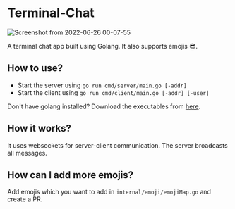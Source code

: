 # Terminal-Chat

![Screenshot from 2022-06-26 00-07-55](https://user-images.githubusercontent.com/63552235/175786432-8eda8517-0630-4394-ab43-587f499e67b2.png)

A terminal chat app built using Golang. It also supports emojis 😎.

## How to use?

- Start the server using `go run cmd/server/main.go [-addr]`
- Start the client using `go run cmd/client/main.go [-addr] [-user]`

Don't have golang installed? Download the executables from [here](https://github.com/Aksh-Bansal-dev/go-terminal-chat/releases/tag/v1.0.0).

## How it works?

It uses websockets for server-client communication. The server broadcasts all messages.

## How can I add more emojis?

Add emojis which you want to add in `internal/emoji/emojiMap.go` and create a PR.
